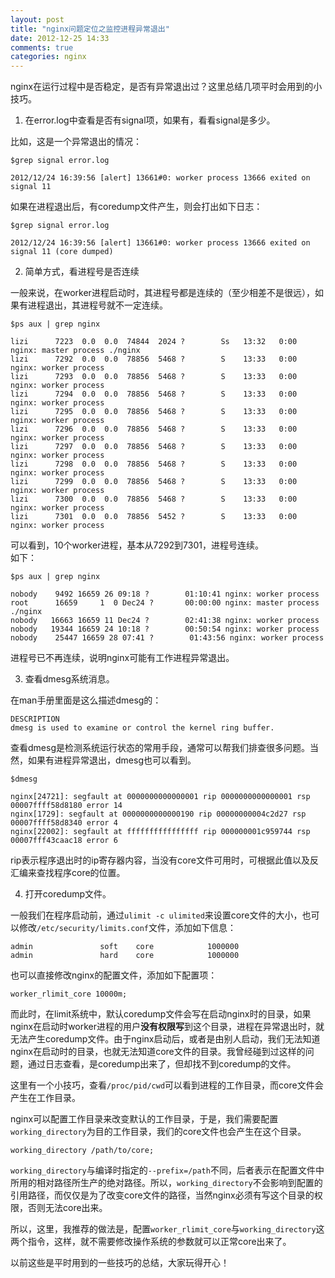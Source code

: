 ```yaml
---
layout: post
title: "nginx问题定位之监控进程异常退出"
date: 2012-12-25 14:33
comments: true
categories: nginx
---
```


nginx在运行过程中是否稳定，是否有异常退出过？这里总结几项平时会用到的小技巧。

1. 在error.log中查看是否有signal项，如果有，看看signal是多少。

比如，这是一个异常退出的情况：

    $grep signal error.log

    2012/12/24 16:39:56 [alert] 13661#0: worker process 13666 exited on signal 11

如果在进程退出后，有coredump文件产生，则会打出如下日志：

    $grep signal error.log

    2012/12/24 16:39:56 [alert] 13661#0: worker process 13666 exited on signal 11 (core dumped) 

2. 简单方式，看进程号是否连续

一般来说，在worker进程启动时，其进程号都是连续的（至少相差不是很远），如果有进程退出，其进程号就不一定连续。

    $ps aux | grep nginx

    lizi      7223  0.0  0.0  74844  2024 ?        Ss   13:32   0:00 nginx: master process ./nginx
    lizi      7292  0.0  0.0  78856  5468 ?        S    13:33   0:00 nginx: worker process
    lizi      7293  0.0  0.0  78856  5468 ?        S    13:33   0:00 nginx: worker process
    lizi      7294  0.0  0.0  78856  5468 ?        S    13:33   0:00 nginx: worker process
    lizi      7295  0.0  0.0  78856  5468 ?        S    13:33   0:00 nginx: worker process
    lizi      7296  0.0  0.0  78856  5468 ?        S    13:33   0:00 nginx: worker process
    lizi      7297  0.0  0.0  78856  5468 ?        S    13:33   0:00 nginx: worker process
    lizi      7298  0.0  0.0  78856  5468 ?        S    13:33   0:00 nginx: worker process
    lizi      7299  0.0  0.0  78856  5468 ?        S    13:33   0:00 nginx: worker process
    lizi      7300  0.0  0.0  78856  5468 ?        S    13:33   0:00 nginx: worker process
    lizi      7301  0.0  0.0  78856  5452 ?        S    13:33   0:00 nginx: worker process

可以看到，10个worker进程，基本从7292到7301，进程号连续。  
如下：

    $ps aux | grep nginx

    nobody    9492 16659 26 09:18 ?        01:10:41 nginx: worker process
    root      16659     1  0 Dec24 ?       00:00:00 nginx: master process ./nginx
    nobody   16663 16659 11 Dec24 ?        02:41:38 nginx: worker process
    nobody   19344 16659 24 10:18 ?        00:50:54 nginx: worker process
    nobody    25447 16659 28 07:41 ?        01:43:56 nginx: worker process 

进程号已不再连续，说明nginx可能有工作进程异常退出。

3. 查看dmesg系统消息。

在man手册里面是这么描述dmesg的：

    DESCRIPTION
    dmesg is used to examine or control the kernel ring buffer.

查看dmesg是检测系统运行状态的常用手段，通常可以帮我们排查很多问题。当然，如果有进程异常退出，dmesg也可以看到。

    $dmesg

    nginx[24721]: segfault at 0000000000000001 rip 0000000000000001 rsp 00007ffff58d8180 error 14
    nginx[1729]: segfault at 0000000000000190 rip 00000000004c2d27 rsp 00007ffff58d8340 error 4
    nginx[22002]: segfault at ffffffffffffffff rip 000000001c959744 rsp 00007fff43caac18 error 6

rip表示程序退出时的ip寄存器内容，当没有core文件可用时，可根据此值以及反汇编来查找程序core的位置。

4. 打开coredump文件。

一般我们在程序启动前，通过`ulimit -c ulimited`来设置core文件的大小，也可以修改`/etc/security/limits.conf`文件，添加如下信息：

    admin               soft    core            1000000
    admin               hard    core            1000000

也可以直接修改nginx的配置文件，添加如下配置项：

    worker_rlimit_core 10000m;

而此时，在limit系统中，默认coredump文件会写在启动nginx时的目录，如果nginx在启动时worker进程的用户**没有权限写**到这个目录，进程在异常退出时，就无法产生coredump文件。由于nginx启动后，或者是由别人启动，我们无法知道nginx在启动时的目录，也就无法知道core文件的目录。我曾经碰到过这样的问题，通过日志查看，是coredump出来了，但却找不到coredump的文件。

这里有一个小技巧，查看`/proc/pid/cwd`可以看到进程的工作目录，而core文件会产生在工作目录。

nginx可以配置工作目录来改变默认的工作目录，于是，我们需要配置`working_directory`为目的工作目录，我们的core文件也会产生在这个目录。

    working_directory /path/to/core;

`working_directory`与编译时指定的`--prefix=/path`不同，后者表示在配置文件中所用的相对路径所生产的绝对路径。所以，`working_directory`不会影响到配置的引用路径，而仅仅是为了改变core文件的路径，当然nginx必须有写这个目录的权限，否则无法core出来。

所以，这里，我推荐的做法是，配置`worker_rlimit_core`与`working_directory`这两个指令，这样，就不需要修改操作系统的参数就可以正常core出来了。
    
以前这些是平时用到的一些技巧的总结，大家玩得开心！
